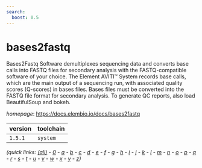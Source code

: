 ```yaml
---
search:
  boost: 0.5
---
```

# bases2fastq

Bases2Fastq Software demultiplexes sequencing data and converts base calls  into FASTQ files for secondary analysis with the FASTQ-compatible software of your choice.  The Element AVITI™ System records base calls, which are the main output of a sequencing run,  with associated quality scores (Q-scores) in bases files. Bases files must be converted into  the FASTQ file format for secondary analysis.  To generate QC reports, also load BeautifulSoup and bokeh.

*homepage*: <https://docs.elembio.io/docs/bases2fastq>

version | toolchain
--------|----------
``1.5.1`` | ``system``


*(quick links: [(all)](../index.md) - [0](../0/index.md) - [a](../a/index.md) - [b](../b/index.md) - [c](../c/index.md) - [d](../d/index.md) - [e](../e/index.md) - [f](../f/index.md) - [g](../g/index.md) - [h](../h/index.md) - [i](../i/index.md) - [j](../j/index.md) - [k](../k/index.md) - [l](../l/index.md) - [m](../m/index.md) - [n](../n/index.md) - [o](../o/index.md) - [p](../p/index.md) - [q](../q/index.md) - [r](../r/index.md) - [s](../s/index.md) - [t](../t/index.md) - [u](../u/index.md) - [v](../v/index.md) - [w](../w/index.md) - [x](../x/index.md) - [y](../y/index.md) - [z](../z/index.md))*

